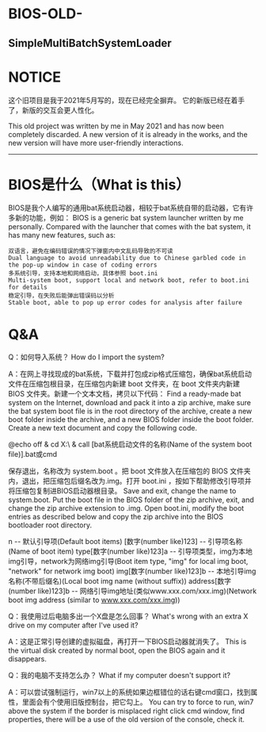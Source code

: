 # BIOS-OLD-
SimpleMultiBatchSystemLoader
---
# NOTICE
这个旧项目是我于2021年5月写的，现在已经完全摒弃。
它的新版已经在着手了，新版的交互会更人性化。

This old project was written by me in May 2021 and has now been completely discarded.
A new version of it is already in the works, and the new version will have more user-friendly interactions.

---

# BIOS是什么（What is this）

BIOS是我个人编写的通用bat系统启动器，相较于bat系统自带的启动器，它有许多新的功能，例如：
BIOS is a generic bat system launcher written by me personally. Compared with the launcher that comes with the bat system, it has many new features, such as:

    双语言，避免在编码错误的情况下弹窗内中文乱码导致的不可读
    Dual language to avoid unreadability due to Chinese garbled code in the pop-up window in case of coding errors
    多系统引导，支持本地和网络启动，具体参照 boot.ini
    Multi-system boot, support local and network boot, refer to boot.ini for details
    稳定引导，在失败后能弹出错误码以分析
    Stable boot, able to pop up error codes for analysis after failure

# Q&A

Q：如何导入系统？
   How do I import the system?

A：在网上寻找现成的bat系统，下载并打包成zip格式压缩包，确保bat系统启动文件在压缩包根目录，在压缩包内新建 boot 文件夹，在 boot 文件夹内新建 BIOS 文件夹。新建一个文本文档，拷贝以下代码：
   Find a ready-made bat system on the Internet, download and pack it into a zip archive, make sure the bat system boot file is in the root directory of the archive, create a new boot folder inside the archive, and a new BIOS folder inside the boot folder. Create a new text document and copy the following code.

@echo off & cd X:\ & call [bat系统启动文件的名称(Name of the system boot file)].bat或cmd

保存退出，名称改为 system.boot 。把 boot 文件放入在压缩包的 BIOS 文件夹内，退出，把压缩包后缀名改为.img。打开 boot.ini ，按如下帮助修改引导项并将压缩包复制进BIOS启动器根目录。
Save and exit, change the name to system.boot. Put the boot file in the BIOS folder of the zip archive, exit, and change the zip archive extension to .img. Open boot.ini, modify the boot entries as described below and copy the zip archive into the BIOS bootloader root directory.

  n -- 默认引导项(Default boot items)
  [数字(number like)123] -- 引导项名称(Name of boot item)
  type[数字(number like)123]a -- 引导项类型，img为本地img引导，network为网络img引导(Boot item type, "img" for local img boot, "network" for network img boot)
  img[数字(number like)123]b -- 本地引导img名称(不带后缀名)(Local boot img name (without suffix))
  address[数字(number like)123]b -- 网络引导img地址(类似www.xxx.com/xxx.img)(Network boot img address (similar to www.xxx.com/xxx.img))

Q：我使用过后电脑多出一个X盘是怎么回事？
   What's wrong with an extra X drive on my computer after I've used it?

A：这是正常引导创建的虚拟磁盘，再打开一下BIOS启动器就消失了。
   This is the virtual disk created by normal boot, open the BIOS again and it disappears.

Q：我的电脑不支持怎么办？
   What if my computer doesn't support it?

A：可以尝试强制运行，win7以上的系统如果边框错位的话右键cmd窗口，找到属性，里面会有个使用旧版控制台，把它勾上。
   You can try to force to run, win7 above the system if the border is misplaced right click cmd window, find properties, there will be a use of the old version of the console, check it.
